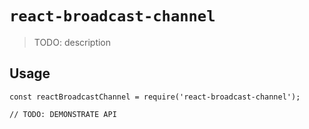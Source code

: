 # `react-broadcast-channel`

> TODO: description

## Usage

```
const reactBroadcastChannel = require('react-broadcast-channel');

// TODO: DEMONSTRATE API
```
